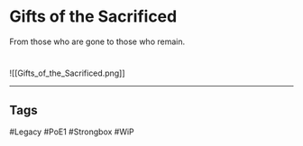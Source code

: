 # Gifts of the Sacrificed
From those who are gone to those who remain.

#
![[Gifts_of_the_Sacrificed.png]]

---
## Tags
#Legacy
#PoE1 
#Strongbox
#WiP